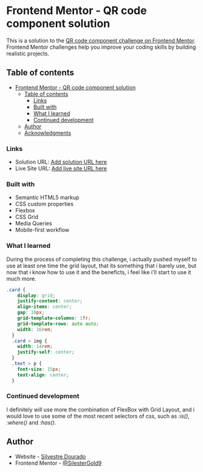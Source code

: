 # Frontend Mentor - QR code component solution

This is a solution to the [QR code component challenge on Frontend Mentor](https://www.frontendmentor.io/challenges/qr-code-component-iux_sIO_H). Frontend Mentor challenges help you improve your coding skills by building realistic projects. 

## Table of contents

- [Frontend Mentor - QR code component solution](#frontend-mentor---qr-code-component-solution)
  - [Table of contents](#table-of-contents)
    - [Links](#links)
    - [Built with](#built-with)
    - [What I learned](#what-i-learned)
    - [Continued development](#continued-development)
  - [Author](#author)
  - [Acknowledgments](#acknowledgments)


### Links

- Solution URL: [Add solution URL here](https://your-solution-url.com)
- Live Site URL: [Add live site URL here](https://your-live-site-url.com)

### Built with

- Semantic HTML5 markup
- CSS custom properties
- Flexbox
- CSS Grid
- Media Queries
- Mobile-first workflow

### What I learned

During the process of completing this challenge, i actually pushed myself to use at least one time the grid layout, that its something that i barely use, but now that i know how to use it and the beneficts, i feel like i'll start to use it much more.

```css
.card {
    display: grid;
    justify-content: center;
    align-items: center;
    gap: 10px;
    grid-template-columns: 1fr;
    grid-template-rows: auto auto;
    width: 16rem;
  }
  .card > img {
    width: 14rem;
    justify-self: center;
  }
  .text > p {
    font-size: 15px;
    text-align: center;
  }
```

### Continued development

I definitely will use more the combination of FlexBox with Grid Layout, and i would love to use some of the most recent selectors of css, such as *:is()*, *:where()* and *:has()*.

## Author

- Website - [Silvestre Dourado](https://www.your-site.com)
- Frontend Mentor - [@SilesterGold9](https://www.frontendmentor.io/profile/yourusername)

